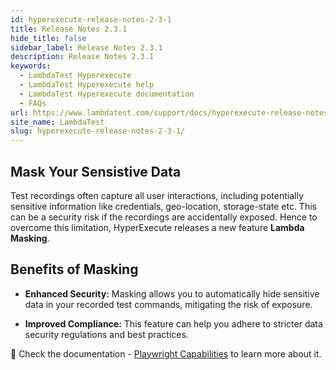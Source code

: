 ```yaml
---
id: hyperexecute-release-notes-2-3-1
title: Release Notes 2.3.1
hide_title: false
sidebar_label: Release Notes 2.3.1
description: Release Notes 2.3.1
keywords:
  - LambdaTest Hyperexecute
  - LambdaTest Hyperexecute help
  - LambdaTest Hyperexecute documentation
  - FAQs
url: https://www.lambdatest.com/support/docs/hyperexecute-release-notes-2-3-1/
site_name: LambdaTest
slug: hyperexecute-release-notes-2-3-1/
---
```


<script type="application/ld+json"
      dangerouslySetInnerHTML={{ __html: JSON.stringify({
       "@context": "https://schema.org",
        "@type": "BreadcrumbList",
        "itemListElement": [{
          "@type": "ListItem",
          "position": 1,
          "name": "Home",
          "item": "https://www.lambdatest.com"
        },{
          "@type": "ListItem",
          "position": 2,
          "name": "Support",
          "item": "https://www.lambdatest.com/support/docs/"
        },{
          "@type": "ListItem",
          "position": 3,
          "name": "Release Notes",
          "item": "https://www.lambdatest.com/support/docs/hyperexecute-release-notes-2-3-1/"
        }]
      })
    }}
></script>

## Mask Your Sensistive Data

Test recordings often capture all user interactions, including potentially sensitive information like credentials, geo-location, storage-state etc. This can be a security risk if the recordings are accidentally exposed. Hence to overcome this limitation, HyperExecute releases a new feature **Lambda Masking**.

## Benefits of Masking

- **Enhanced Security:** Masking allows you to automatically hide sensitive data in your recorded test commands, mitigating the risk of exposure.

- **Improved Compliance:** This feature can help you adhere to stricter data security regulations and best practices.

📕 Check the documentation - [Playwright Capabilities](/support/docs/capabilities-for-playwright/) to learn more about it.